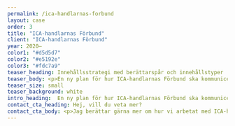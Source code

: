 ```yaml
---
permalink: /ica-handlarnas-forbund
layout: case
order: 3
title: "ICA-handlarnas Förbund"
client: "ICA-handlarnas Förbund"
year: 2020–
color1: "#d5d5d7"
color2: "#e5192e"
color3: "#fdc7a9"
teaser_heading: Innehållsstrategi med berättarspår och innehållstyper
teaser_body: <p>En ny plan för hur ICA-handlarnas Förbund ska kommunicera med sina målgrupper.</p>
teaser_size: small
teaser_background: white
intro_heading:  En ny plan för hur ICA-handlarnas Förbund ska kommunicera med sina målgrupper.
contact_cta_heading: Hej, vill du veta mer?
contact_cta_body: <p>Jag berättar gärna mer om hur vi arbetat med ICA-handlarnas Förbund och hur vi kan hjälpa er.</p>
---
```

